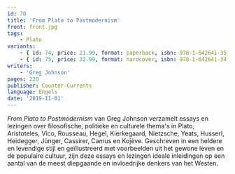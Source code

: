 ```yaml
---
id: 70
title: 'From Plato to Postmodernism'
front: front.jpg
tags:
    - Plato
variants:
    - { id: 74, price: 21.99, format: paperback, isbn: 978-1-642641-35-6 }
    - { id: 75, price: 32.99, format: hardcover, isbn: 978-1-642641-34-9 }
writers:
    - 'Greg Johnson'
pages: 220
publisher: Counter-Currents
language: Engels
date: '2019-11-01'
---
```


*From Plato to Postmodernism* van Greg Johnson verzamelt essays en lezingen over filosofische, politieke en culturele thema's in Plato, Aristoteles, Vico, Rousseau, Hegel, Kierkegaard, Nietzsche, Yeats, Husserl, Heidegger, Jünger, Cassirer, Camus en Kojève. Geschreven in een heldere en levendige stijl en geïllustreerd met voorbeelden uit het gewone leven en de populaire cultuur, zijn deze essays en lezingen ideale inleidingen op een aantal van de meest diepgaande en invloedrijke denkers van het Westen.
